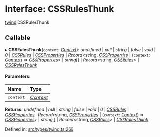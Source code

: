 # Interface: CSSRulesThunk

[twind](../modules/twind.md).CSSRulesThunk

## Callable

▸ **CSSRulesThunk**(`context`: [*Context*](twind.context.md)): *undefined* \| *null* \| *string* \| *false* \| *void* \| *0* \| [*CSSRules*](twind.cssrules.md) \| [*CSSProperties*](twind.cssproperties.md) \| *Record*<string, [*CSSProperties*](twind.cssproperties.md) \| (`context`: [*Context*](twind.context.md)) => [*CSSProperties*](twind.cssproperties.md)\> \| *string*[] \| *Record*<string, [*CSSRules*](twind.cssrules.md)\> \| [*CSSRulesThunk*](twind.cssrulesthunk.md)

#### Parameters:

Name | Type |
:------ | :------ |
`context` | [*Context*](twind.context.md) |

**Returns:** *undefined* \| *null* \| *string* \| *false* \| *void* \| *0* \| [*CSSRules*](twind.cssrules.md) \| [*CSSProperties*](twind.cssproperties.md) \| *Record*<string, [*CSSProperties*](twind.cssproperties.md) \| (`context`: [*Context*](twind.context.md)) => [*CSSProperties*](twind.cssproperties.md)\> \| *string*[] \| *Record*<string, [*CSSRules*](twind.cssrules.md)\> \| [*CSSRulesThunk*](twind.cssrulesthunk.md)

Defined in: [src/types/twind.ts:266](https://github.com/gojutin/twind/blob/8f04bb3/src/types/twind.ts#L266)
